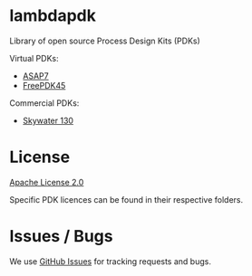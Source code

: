 # lambdapdk
Library of open source Process Design Kits (PDKs)

Virtual PDKs:
* [ASAP7](lambdapdk/asap7/README.md)
* [FreePDK45](lambdapdk/freepdk45/base/README.md)

Commercial PDKs:
* [Skywater 130](lambdapdk/sky130/base/README.md)

# License

[Apache License 2.0](LICENSE)

Specific PDK licences can be found in their respective folders.

# Issues / Bugs

We use [GitHub Issues](https://github.com/siliconcompiler/lambdapdk/issues)
for tracking requests and bugs.
